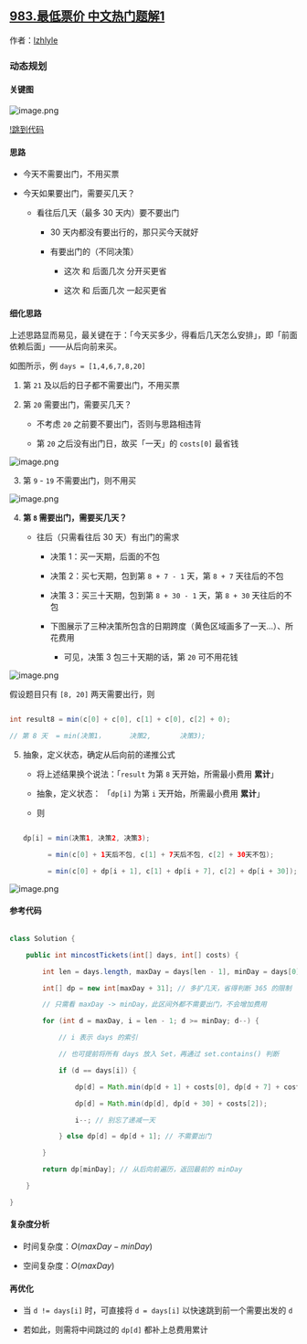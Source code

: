 ## [983.最低票价 中文热门题解1](https://leetcode.cn/problems/minimum-cost-for-tickets/solutions/100000/java-dong-tai-gui-hua-si-lu-bu-zou-cong-hou-xiang-)

作者：[lzhlyle](https://leetcode.cn/u/lzhlyle)

### 动态规划

#### 关键图

![image.png](https://pic.leetcode-cn.com/6b85bdc77ff483209c4d66e1c3ba1261e34a8a62350334144006d5a5803b20c4-image.png)

[!跳到代码](#参考代码)

#### 思路

- 今天不需要出门，不用买票
- 今天如果要出门，需要买几天？
  - 看往后几天（最多 30 天内）要不要出门
    - 30 天内都没有要出行的，那只买今天就好
    - 有要出门的（不同决策）
      - 这次 和 后面几次 分开买更省
      - 这次 和 后面几次 一起买更省

#### 细化思路

上述思路显而易见，最关键在于：「今天买多少，得看后几天怎么安排」，即「前面依赖后面」——从后向前来买。

如图所示，例 `days = [1,4,6,7,8,20]`

1. 第 `21` 及以后的日子都不需要出门，不用买票
2. 第 `20` 需要出门，需要买几天？
   - 不考虑 `20` 之前要不要出门，否则与思路相违背
   - 第 `20` 之后没有出门日，故买「一天」的 `costs[0]` 最省钱

![image.png](https://pic.leetcode-cn.com/284d7ef7ed80b3065fbd18a085bc1fe0fdae55afc014db36fda1bac68471f4fb-image.png)

3. 第 `9` - `19` 不需要出门，则不用买

![image.png](https://pic.leetcode-cn.com/f46be536fb31210704abd4918aa55dbf17040a2b1fabc20c30b35a9b2f41c7ac-image.png)

4. **第 `8` 需要出门，需要买几天？**
   - 往后（只需看往后 30 天）有出门的需求
     - 决策 1：买一天期，后面的不包
     - 决策 2：买七天期，包到第 `8 + 7 - 1` 天，第 `8 + 7` 天往后的不包
     - 决策 3：买三十天期，包到第 `8 + 30 - 1` 天，第 `8 + 30` 天往后的不包
     - 下图展示了三种决策所包含的日期跨度（黄色区域画多了一天...）、所花费用
       - 可见，决策 3 包三十天期的话，第 `20` 可不用花钱

![image.png](https://pic.leetcode-cn.com/6eb931f53b200745f3a52a93fecf0effed056f07912565d8a48736c1a8334f7c-image.png)

假设题目只有 `[8, 20]` 两天需要出行，则

```Java []
int result8 = min(c[0] + c[0], c[1] + c[0], c[2] + 0);
// 第 8 天  = min(决策1，      决策2,       决策3);
```

5. 抽象，定义状态，确定从后向前的递推公式
   - 将上述结果换个说法：「`result` 为第 `8` 天开始，所需最小费用 **累计**」
   - 抽象，定义状态： 「`dp[i]` 为第 `i` 天开始，所需最小费用 **累计**」
   - 则
    ```Java []
    dp[i] = min(决策1, 决策2, 决策3);
          = min(c[0] + 1天后不包, c[1] + 7天后不包, c[2] + 30天不包);
          = min(c[0] + dp[i + 1], c[1] + dp[i + 7], c[2] + dp[i + 30]);
    ```

![image.png](https://pic.leetcode-cn.com/6b85bdc77ff483209c4d66e1c3ba1261e34a8a62350334144006d5a5803b20c4-image.png)

#### 参考代码

```Java []
class Solution {
    public int mincostTickets(int[] days, int[] costs) {
        int len = days.length, maxDay = days[len - 1], minDay = days[0];
        int[] dp = new int[maxDay + 31]; // 多扩几天，省得判断 365 的限制
        // 只需看 maxDay -> minDay，此区间外都不需要出门，不会增加费用
        for (int d = maxDay, i = len - 1; d >= minDay; d--) {
            // i 表示 days 的索引
            // 也可提前将所有 days 放入 Set，再通过 set.contains() 判断
            if (d == days[i]) {
                dp[d] = Math.min(dp[d + 1] + costs[0], dp[d + 7] + costs[1]);
                dp[d] = Math.min(dp[d], dp[d + 30] + costs[2]);
                i--; // 别忘了递减一天
            } else dp[d] = dp[d + 1]; // 不需要出门
        }
        return dp[minDay]; // 从后向前遍历，返回最前的 minDay
    }
}
```

#### 复杂度分析
- 时间复杂度：$O(maxDay - minDay)$
- 空间复杂度：$O(maxDay)$

#### 再优化
- 当 `d != days[i]` 时，可直接将 `d = days[i]` 以快速跳到前一个需要出发的 `d`
- 若如此，则需将中间跳过的 `dp[d]` 都补上总费用累计